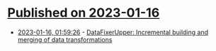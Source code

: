 # [Published on 2023-01-16](index.md)

* [2023-01-16, 01:59:26](https://news.ycombinator.com/item?id=34395916) - [DataFixerUpper: Incremental building and merging of data transformations](https://github.com/Mojang/DataFixerUpper)
